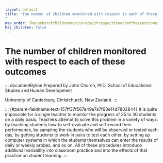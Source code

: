```yaml
---
layout: default
title: "The number of children monitored with respect to each of these outcomes 
"
nav_order: Thenumberofchildrenmonitoredwithrespecttoeachoftheseoutcomes
has_children: false
---
```

# The number of children monitored with respect to each of these outcomes 


::: documentByline
Prepared by John Church, PhD, School of Educational Studies and Human
Development

University of Canterbury, Christchurch, New Zealand.
:::

::: {#parent-fieldname-text-157ff37f567a49e7a7f63e14d7802844}
It is quite impossible for a single teacher to monitor the progress of
25 to 30 students on a daily basis. Teachers attempt to solve this
problem in a variety of ways: by teaching students how to self-evaluate
and self-record their performance, by sampling the students who will be
observed or tested each day, by getting students to work in pairs to
test each other, by setting up computer systems in which the students
themselves can enter the results of daily or weekly probes, and so on.
All of these procedures introduce additional variability into classroom
practice and into the effects of that practice on student learning.
:::
